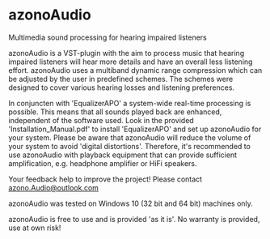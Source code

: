 # azonoAudio
Multimedia sound processing for hearing impaired listeners


azonoAudio is a VST-plugin with the aim to process music that hearing impaired listeners will hear more details and have an overall less listening effort. azonoAudio uses a multiband dynamic range compression which can be adjusted by the user in predefined schemes. The schemes were designed to cover various hearing losses and listening preferences. 

In conjuncten with 'EqualizerAPO' a system-wide real-time processing is possible. 
This means that all sounds played back are enhanced, independent of the software used.
Look in the provided 'Installation_Manual.pdf' to install 'EqualizerAPO' and set up azonoAudio for your system.
Please be aware that azonoAudio will reduce the volume of your system to avoid 'digital distortions'. Therefore, it's recommended to use azonoAudio with playback equipment that can provide sufficient amplification, e.g. headphone amplifier or HiFi speakers.

Your feedback help to improve the project! 
Please contact azono.Audio@outlook.com

azonoAudio was tested on Windows 10 (32 bit and 64 bit) machines only.

azonoAudio is free to use and is provided 'as it is'. 
No warranty is provided, use at own risk!

